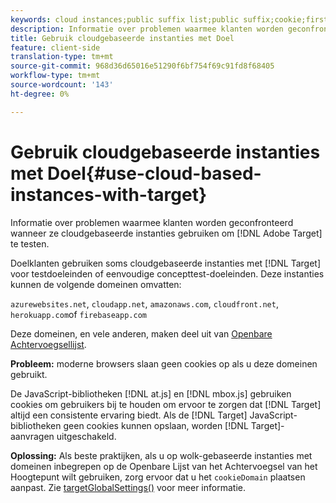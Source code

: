 ```yaml
---
keywords: cloud instances;public suffix list;public suffix;cookie;first-party cookie;1st-party cookie;azurewebsites.net;cloudapp.net;amazonaws.com;cloudfront.net;herokuapp.com;firebaseapp.com;targetGlobalSettings;cookieDomain
description: Informatie over problemen waarmee klanten worden geconfronteerd wanneer ze op cloud gebaseerde instanties gebruiken om Adobe Target te testen.
title: Gebruik cloudgebaseerde instanties met Doel
feature: client-side
translation-type: tm+mt
source-git-commit: 968d36d65016e51290f6bf754f69c91fd8f68405
workflow-type: tm+mt
source-wordcount: '143'
ht-degree: 0%

---
```



# Gebruik cloudgebaseerde instanties met Doel{#use-cloud-based-instances-with-target}

Informatie over problemen waarmee klanten worden geconfronteerd wanneer ze cloudgebaseerde instanties gebruiken om [!DNL Adobe Target] te testen.

Doelklanten gebruiken soms cloudgebaseerde instanties met [!DNL Target] voor testdoeleinden of eenvoudige concepttest-doeleinden. Deze instanties kunnen de volgende domeinen omvatten:

`azurewebsites.net`,  `cloudapp.net`,  `amazonaws.com`,  `cloudfront.net`,  `herokuapp.com`of  `firebaseapp.com`

Deze domeinen, en vele anderen, maken deel uit van [Openbare Achtervoegsellijst](https://publicsuffix.org/list/public_suffix_list.dat).

**Probleem:** moderne browsers slaan geen cookies op als u deze domeinen gebruikt.

De JavaScript-bibliotheken [!DNL at.js] en [!DNL mbox.js] gebruiken cookies om gebruikers bij te houden om ervoor te zorgen dat [!DNL Target] altijd een consistente ervaring biedt. Als de [!DNL Target] JavaScript-bibliotheken geen cookies kunnen opslaan, worden [!DNL Target]-aanvragen uitgeschakeld.

**Oplossing:** Als beste praktijken, als u op wolk-gebaseerde instanties met domeinen inbegrepen op de Openbare Lijst van het Achtervoegsel van het Hoogtepunt wilt gebruiken, zorg ervoor dat u het  `cookieDomain` plaatsen aanpast. Zie [targetGlobalSettings()](/help/c-implementing-target/c-implementing-target-for-client-side-web/targetgobalsettings.md) voor meer informatie.
